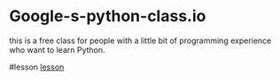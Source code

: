 # Google-s-python-class.io
this is a free class for people with a little bit of programming experience who want to learn Python. 

#lesson 
[lesson](https://developers.google.com/edu/python/)
